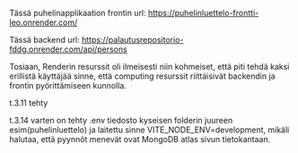 
Tässä puhelinapplikaation frontin url: https://puhelinluettelo-frontti-leo.onrender.com/

Tässä backend url: https://palautusrepositorio-fddg.onrender.com/api/persons

Tosiaan, Renderin resurssit oli ilmeisesti niin kohmeiset, että piti tehdä kaksi erillistä käyttäjää sinne, että computing resurssit riittäisivät backendin ja frontin pyörittämiseen kunnolla. 

t.3.11 tehty


t.3.14 varten on tehty .env tiedosto kyseisen folderin juureen esim(puhelinluettelo)
ja laitettu sinne VITE_NODE_ENV=development, mikäli halutaa, että pyynnöt menevät ovat MongoDB atlas sivun tietokantaan. 